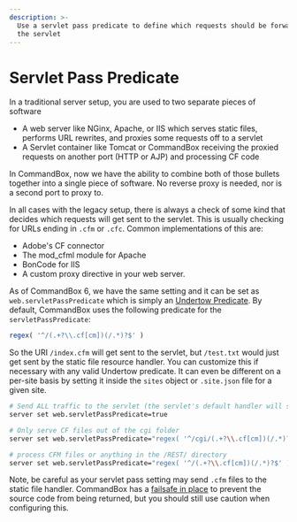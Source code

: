 ```yaml
---
description: >-
  Use a servlet pass predicate to define which requests should be forwarded to
  the servlet
---
```


# Servlet Pass Predicate

In a traditional server setup, you are used to two separate pieces of software

* A web server like NGinx, Apache, or IIS which serves static files, performs URL rewrites, and proxies some requests off to a servlet
* A Servlet container like Tomcat or CommandBox receiving the proxied requests on another port (HTTP or AJP) and processing CF code

In CommandBox, now we have the ability to combine both of those bullets together into a single piece of software. No reverse proxy is needed, nor is a second port to proxy to.

In all cases with the legacy setup, there is always a check of some kind that decides which requests will get sent to the servlet. This is usually checking for URLs ending in `.cfm` or `.cfc`. Common implementations of this are:

* Adobe's CF connector
* The mod\_cfml module for Apache
* BonCode for IIS
* A custom proxy directive in your web server.

As of CommandBox 6, we have the same setting and it can be set as `web.servletPassPredicate` which is simply an [Undertow Predicate](../configuring-your-server/server-rules/). By default, CommandBox uses the following predicate for the `servletPassPredicate`:

```javascript
regex( '^/(.+?\\.cf[cm])(/.*)?$' )
```

So the URI `/index.cfm` will get sent to the servlet, but `/test.txt` would just get sent by the static file resource handler. You can customize this if necessary with any valid Undertow predicate. It can even be different on a per-site basis by setting it inside the `sites` object or `.site.json` file for a given site.

```bash
# Send ALL traffic to the servlet (the servlet's default handler will serve static files)
server set web.servletPassPredicate=true

# Only serve CF files out of the cgi folder
server set web.servletPassPredicate="regex( '^/cgi/(.+?\\.cf[cm])(/.*)?$' )"

# process CFM files or anything in the /REST/ directory
server set web.servletPassPredicate="regex( '^/(.+?\\.cf[cm])(/.*)?$' ) or path-prefix-nocase( /REST/ )"
```

Note, be careful as your servlet pass setting may send `.cfm` files to the static file handler. CommandBox has a [failsafe in place](../configuring-your-server/server-rules/allowed-static-files.md) to prevent the source code from being returned, but you should still use caution when configuring this.
